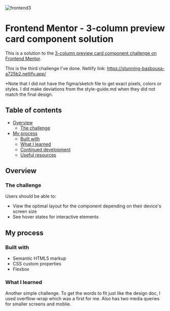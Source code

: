![frontend3](https://user-images.githubusercontent.com/106176876/180084130-97735f95-edb5-4e45-a39b-e01b820792d9.gif)


# Frontend Mentor - 3-column preview card component solution

This is a solution to the [3-column preview card component challenge on Frontend Mentor](https://www.frontendmentor.io/challenges/3column-preview-card-component-pH92eAR2-). 

This is the third challenge I've done.
Netlify link: https://stunning-basbousa-a725b2.netlify.app/

*Note that I did not have the figma/sketch file to get exact pixels, colors or styles. I did make deviations from the style-guide.md when they did not match the final design.  

## Table of contents

- [Overview](#overview)
  - [The challenge](#the-challenge)
- [My process](#my-process)
  - [Built with](#built-with)
  - [What I learned](#what-i-learned)
  - [Continued development](#continued-development)
  - [Useful resources](#useful-resources)

## Overview

### The challenge

Users should be able to:

- View the optimal layout for the component depending on their device's screen size
- See hover states for interactive elements

## My process

### Built with

- Semantic HTML5 markup
- CSS custom properties
- Flexbox

### What I learned

Another simple challenge. To get the words to fit just like the design doc, I used overflow-wrap which was a first for me. Also has two media queries for smaller screens and moblie. 
